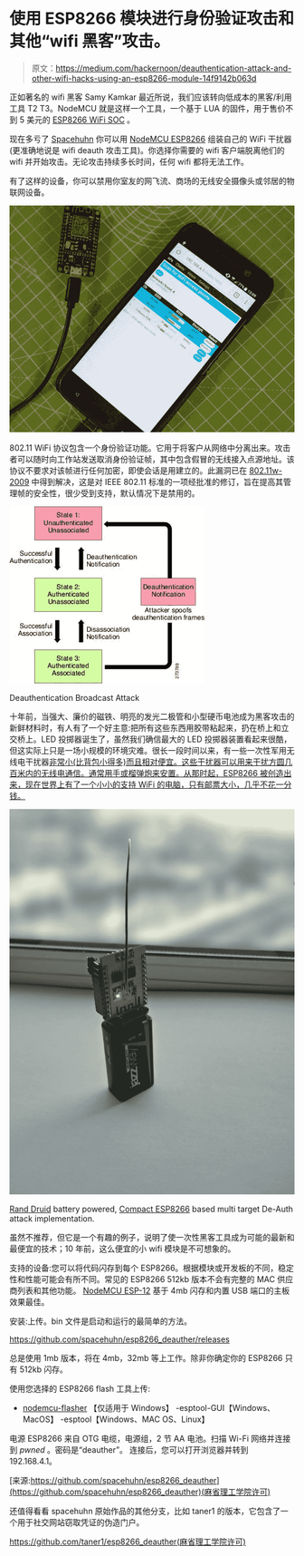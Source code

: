# 使用 ESP8266 模块进行身份验证攻击和其他“wifi 黑客”攻击。

> 原文：<https://medium.com/hackernoon/deauthentication-attack-and-other-wifi-hacks-using-an-esp8266-module-14f9142b063d>

正如著名的 wifi 黑客 Samy Kamkar 最近所说，我们应该转向低成本的黑客/利用工具 T2 T3。NodeMCU 就是这样一个工具，一个基于 LUA 的固件，用于售价不到 5 美元的 [ESP8266 WiFi SOC](https://bit.ly/2TAi8jE) 。

现在多亏了 [Spacehuhn](https://www.patreon.com/spacehuhn) 你可以用 [NodeMCU ESP8266](https://bit.ly/2TAi8jE) 组装自己的 WiFi 干扰器(更准确地说是 wifi deauth 攻击工具)。你选择你需要的 wifi 客户端脱离他们的 wifi 并开始攻击。无论攻击持续多长时间，任何 wifi 都将无法工作。

有了这样的设备，你可以禁用你室友的网飞流、商场的无线安全摄像头或邻居的物联网设备。

![](img/ac212a637e4dce37e08644864c1a97d5.png)

802.11 WiFi 协议包含一个身份验证功能。它用于将客户从网络中分离出来。攻击者可以随时向工作站发送取消身份验证帧，其中包含假冒的无线接入点源地址。该协议不要求对该帧进行任何加密，即使会话是用建立的。此漏洞已在 [802.11w-2009](http://www.networkworld.com/article/2312251/network-security/how-802-11w-will-improve-wireless-security.html) 中得到解决，这是对 IEEE 802.11 标准的一项经批准的修订，旨在提高其管理帧的安全性，很少受到支持，默认情况下是禁用的。

![](img/912a8ba7c208db89ba38f92a6701a065.png)

Deauthentication Broadcast Attack

十年前，当强大、廉价的磁铁、明亮的发光二极管和小型硬币电池成为黑客攻击的新鲜材料时，有人有了一个好主意:把所有这些东西用胶带粘起来，扔在桥上和立交桥上。LED 投掷器诞生了，虽然我们确信最大的 LED 投掷器装置看起来很酷，但这实际上只是一场小规模的环境灾难。很长一段时间以来，有一些一次性军用无线电干扰器[非常小(比背包小得多)而且相对便宜。这些干扰器可以用来干扰方圆几百米内的无线电通信。通常用手或榴弹炮来安置。从那时起，ESP8266 被创造出来，现在世界上有了一个小小的支持 WiFi 的电脑，只有邮票大小，几乎不花一分钱。](http://www.prc68.com/I/HEXJAM.shtml)

![](img/f22f45305481b8c0c5fb2d26eba163ca.png)

[Rand Druid](https://hackaday.io/RandDruid) battery powered, [Compact ESP8266](http://www.gearbest.com/transmitters-receivers-module/pp_227123.html?lkid=11021403) based multi target De-Auth attack implementation.

虽然不推荐，但它是一个有趣的例子，说明了使一次性黑客工具成为可能的最新和最便宜的技术；10 年前，这么便宜的小 wifi 模块是不可想象的。

支持的设备:您可以将代码闪存到每个 ESP8266。根据模块或开发板的不同，稳定性和性能可能会有所不同。常见的 ESP8266 512kb 版本不会有完整的 MAC 供应商列表和其他功能。 [NodeMCU ESP-12](https://bit.ly/2TAi8jE) 基于 4mb 闪存和内置 USB 端口的主板效果最佳。

安装:上传。bin 文件是启动和运行的最简单的方法。

https://github.com/spacehuhn/esp8266_deauther/releases

总是使用 1mb 版本，将在 4mb，32mb 等上工作。除非你确定你的 ESP8266 只有 512kb 闪存。

使用您选择的 ESP8266 flash 工具上传:
- [nodemcu-flasher](https://github.com/nodemcu/nodemcu-flasher/tree/master/Win64/Release) 【仅适用于 Windows】
-esptool-GUI【Windows、MacOS】
-esptool【Windows、MAC OS、Linux】

电源 ESP8266 来自 OTG 电缆，电源组，2 节 AA 电池。扫描 Wi-Fi 网络并连接到 *pwned* 。密码是“deauther”。
连接后，您可以打开浏览器并转到 192.168.4.1。

[来源:https://github.com/spacehuhn/esp8266_deauther](https://github.com/spacehuhn/esp8266_deauther)(麻省理工学院许可)

还值得看看 spacehuhn 原始作品的其他分支，比如 taner1 的版本，它包含了一个用于社交网站窃取凭证的伪造门户。

https://github.com/taner1/esp8266_deauther(麻省理工学院许可)